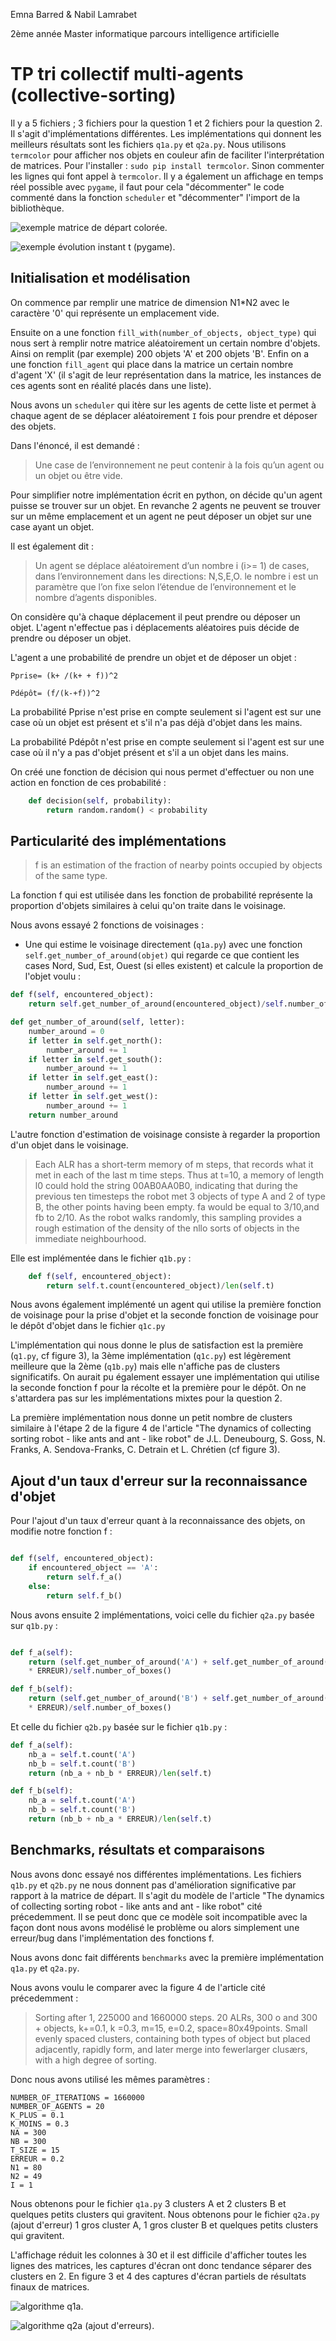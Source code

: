 
Emna Barred & Nabil Lamrabet

2ème année Master informatique parcours intelligence artificielle

# TP tri collectif multi-agents (collective-sorting)

Il y a 5 fichiers ; 3 fichiers pour la question 1 et 2 fichiers pour la question 2. Il s'agit d'implémentations différentes. Les implémentations qui donnent les meilleurs résultats sont les fichiers `q1a.py` et `q2a.py`.
Nous utilisons `termcolor` pour afficher nos objets en couleur afin de faciliter l'interprétation de matrices.
Pour l'installer : `sudo pip install termcolor`. Sinon commenter les lignes qui font appel à `termcolor`.
Il y a également un affichage en temps réel possible avec `pygame`, il faut pour cela "décommenter" le code commenté dans la fonction `scheduler` et "décommenter" l'import de la bibliothèque.

 ![exemple matrice de départ colorée.](1.png)

 ![exemple évolution instant t (pygame).](2.png)

## Initialisation et modélisation

On commence par remplir une matrice de dimension N1*N2 avec le caractère '0' qui représente un emplacement vide.

Ensuite on a une fonction `fill_with(number_of_objects, object_type)` qui nous sert à remplir notre matrice aléatoirement un certain nombre d'objets. Ainsi on remplit (par exemple) 200 objets 'A' et 200 objets 'B'. Enfin on a une fonction `fill_agent` qui place dans la matrice un certain nombre d'agent 'X' (il s'agit de leur représentation dans la matrice, les instances de ces agents sont en réalité placés dans une liste).

Nous avons un `scheduler` qui itère sur les agents de cette liste et permet à chaque agent de se déplacer aléatoirement `I` fois pour prendre et déposer des objets.

Dans l'énoncé, il est demandé :

> Une case de l’environnement ne peut contenir à la fois qu’un agent ou un objet ou être vide.

Pour simplifier notre implémentation écrit en python, on décide qu'un agent puisse se trouver sur un objet. En revanche 2 agents ne peuvent se trouver sur un même emplacement et un agent ne peut déposer un objet sur une case ayant un objet.

Il est également dit :

> Un agent se déplace aléatoirement d’un nombre i (i>= 1) de cases, dans l’environnement dans les directions: N,S,E,O. le nombre i est un paramètre que l’on fixe selon l’étendue de l’environnement et le nombre d’agents disponibles.

On considère qu'à chaque déplacement il peut prendre ou déposer un objet. L'agent n'effectue pas i déplacements aléatoires puis décide de prendre ou déposer un objet.

L'agent a une probabilité de prendre un objet et de déposer un objet :

`Pprise= (k+ /(k+ + f))^2`

`Pdépôt= (f/(k-+f))^2`

La probabilité Pprise n'est prise en compte seulement si l'agent est sur une case où un objet est présent et s'il n'a pas déjà d'objet dans les mains.

La probabilité Pdépôt n'est prise en compte seulement si l'agent est sur une case où il n'y a pas d'objet présent et s'il a un objet dans les mains.

On créé une fonction de décision qui nous permet d'effectuer ou non une action en fonction de ces probabilité :

```python
    def decision(self, probability):
        return random.random() < probability
```

## Particularité des implémentations

> f is an estimation of the fraction of nearby points occupied by objects of the same type.

La fonction f qui est utilisée dans les fonction de probabilité représente la proportion d'objets similaires à celui qu'on traite dans le voisinage.

Nous avons essayé 2 fonctions de voisinages :

- Une qui estime le voisinage directement (`q1a.py`)  avec une fonction `self.get_number_of_around(objet)` qui regarde ce que contient les cases Nord, Sud, Est, Ouest (si elles existent) et calcule la proportion de l'objet voulu :

```python
def f(self, encountered_object):
    return self.get_number_of_around(encountered_object)/self.number_of_boxes()
```

```python
def get_number_of_around(self, letter):
    number_around = 0
    if letter in self.get_north():
        number_around += 1
    if letter in self.get_south():
        number_around += 1
    if letter in self.get_east():
        number_around += 1
    if letter in self.get_west():
        number_around += 1
    return number_around
```

L'autre fonction d'estimation de voisinage consiste à regarder la proportion d'un objet dans le voisinage.

> Each ALR has a  short-term memory of m steps, that records what it met in each of the last m time steps. Thus at t=10, a memory of length l0 could hold the string 00AB0AA0B0, indicating that during the previous ten timesteps the robot met 3 objects of type A and 2 of type B, the other points having been empty. fa would be equal to 3/10,and fb to 2/10. As the robot walks randomly, this sampling provides a rough estimation of the density of the nllo sorts of objects in the immediate neighbourhood.

Elle est implémentée dans le fichier `q1b.py` :

```python
    def f(self, encountered_object):
        return self.t.count(encountered_object)/len(self.t)
```

Nous avons également implémenté un agent qui utilise la première fonction de voisinage pour la prise d'objet et la seconde fonction de voisinage pour le dépôt d'objet dans le fichier `q1c.py`

L'implémentation qui nous donne le plus de satisfaction est la première (`q1.py`, cf figure 3), la 3ème implémentation (`q1c.py`) est légèrement meilleure que la 2ème (`q1b.py`) mais elle n'affiche pas de clusters significatifs. On aurait pu également essayer une implémentation qui utilise la seconde fonction f pour la récolte et la première pour le dépôt. On ne s'attardera pas sur les implémentations mixtes pour la question 2.

La première implémentation nous donne un petit nombre de clusters similaire à l'étape 2 de la figure 4 de l'article "The dynamics of collecting sorting robot - like ants and ant - like robot" de J.L. Deneubourg, S. Goss, N. Franks, A. Sendova-Franks, C. Detrain et L. Chrétien (cf figure 3).

## Ajout d'un taux d'erreur sur la reconnaissance d'objet


Pour l'ajout d'un taux d'erreur quant à la reconnaissance des objets, on modifie notre fonction f :
```python

def f(self, encountered_object):
    if encountered_object == 'A':
        return self.f_a()
    else:
        return self.f_b()
```


Nous avons ensuite 2 implémentations, voici celle du fichier `q2a.py` basée sur `q1b.py` :

```python

def f_a(self):
    return (self.get_number_of_around('A') + self.get_number_of_around('B') 
    * ERREUR)/self.number_of_boxes()

def f_b(self):
    return (self.get_number_of_around('B') + self.get_number_of_around('A') 
    * ERREUR)/self.number_of_boxes()
```

Et celle du fichier `q2b.py` basée sur le fichier `q1b.py` :

```python
def f_a(self):
    nb_a = self.t.count('A')
    nb_b = self.t.count('B')
    return (nb_a + nb_b * ERREUR)/len(self.t)

def f_b(self):
    nb_a = self.t.count('A')
    nb_b = self.t.count('B')
    return (nb_b + nb_a * ERREUR)/len(self.t)
```

## Benchmarks, résultats et comparaisons

Nous avons donc essayé nos différentes implémentations. Les fichiers `q1b.py` et `q2b.py` ne nous donnent pas d'amélioration significative par rapport à la matrice de départ. Il s'agit du modèle de l'article "The dynamics of collecting sorting robot - like ants and ant - like robot" cité précedemment. Il se peut donc que ce modèle soit incompatible avec la façon dont nous avons modélisé le problème ou alors simplement une erreur/bug dans l'implémentation des fonctions f.

Nous avons donc fait différents `benchmarks` avec la première implémentation `q1a.py` et `q2a.py`. 

Nous avons voulu le comparer avec la figure 4 de l'article cité précedemment :

>Sorting after 1, 225000 and 1660000 steps. 20 ALRs, 300 o and 300 + objects, k+=0.1, k =0.3, m=15, e=0.2, space=80x49points. Small evenly spaced clusters, containing both types of object but placed adjacently, rapidly form, and later merge into fewerlarger clusærs, with a high degree of sorting.

Donc nous avons utilisé les mêmes paramètres :

```
NUMBER_OF_ITERATIONS = 1660000
NUMBER_OF_AGENTS = 20
K_PLUS = 0.1
K_MOINS = 0.3
NA = 300
NB = 300
T_SIZE = 15
ERREUR = 0.2
N1 = 80
N2 = 49
I = 1
```

Nous obtenons pour le fichier `q1a.py` 3 clusters A et 2 clusters B et quelques petits clusters qui gravitent.
Nous obtenons pour le fichier `q2a.py` (ajout d'erreur) 1 gros cluster A, 1 gros cluster B et quelques petits clusters qui gravitent.

L'affichage réduit les colonnes à 30 et il est difficile d'afficher toutes les lignes des matrices, les captures d'écran ont donc tendance séparer des clusters en 2. En figure 3 et 4 des captures d'écran partiels de résultats finaux de matrices.




 ![algorithme q1a.](3.png)

 ![algorithme q2a (ajout d'erreurs).](4.png)
